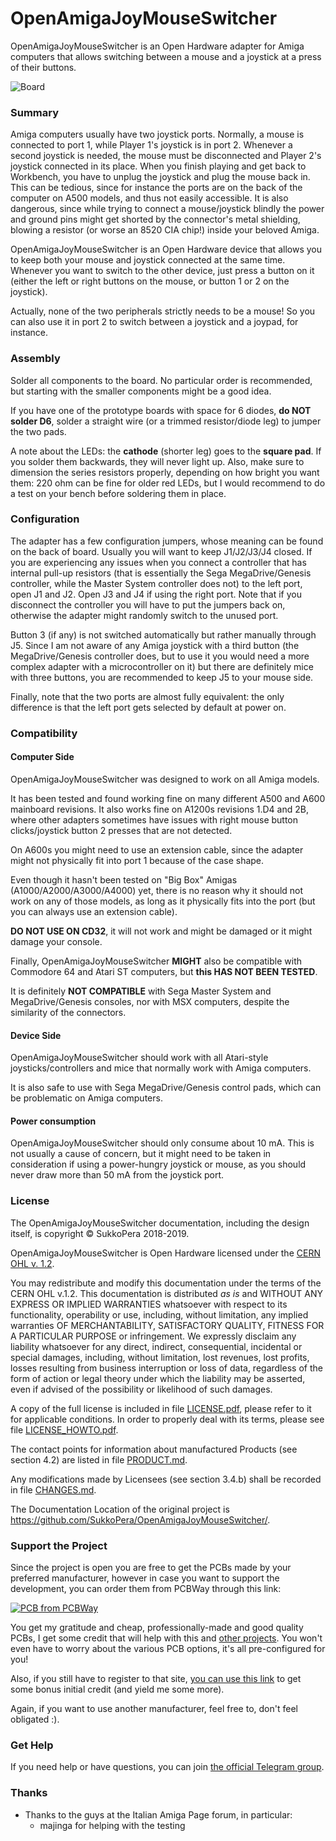 # OpenAmigaJoyMouseSwitcher
OpenAmigaJoyMouseSwitcher is an Open Hardware adapter for Amiga computers that allows switching between a mouse and a joystick at a press of their buttons.

![Board](https://raw.githubusercontent.com/SukkoPera/OpenAmigaJoyMouseSwitcher/master/doc/render-top.png)

### Summary
Amiga computers usually have two joystick ports. Normally, a mouse is connected to port 1, while Player 1's joystick is in port 2. Whenever a second joystick is needed, the mouse must be disconnected and Player 2's joystick connected in its place. When you finish playing and get back to Workbench, you have to unplug the joystick and plug the mouse back in. This can be tedious, since for instance the ports are on the back of the computer on A500 models, and thus not easily accessible. It is also dangerous, since while trying to connect a mouse/joystick blindly the power and ground pins might get shorted by the connector's metal shielding, blowing a resistor (or worse an 8520 CIA chip!) inside your beloved Amiga.

OpenAmigaJoyMouseSwitcher is an Open Hardware device that allows you to keep both your mouse and joystick connected at the same time. Whenever you want to switch to the other device, just press a button on it (either the left or right buttons on the mouse, or button 1 or 2 on the joystick).

Actually, none of the two peripherals strictly needs to be a mouse! So you can also use it in port 2 to switch between a joystick and a joypad, for instance.

### Assembly
Solder all components to the board. No particular order is recommended, but starting with the smaller components might be a good idea.

If you have one of the prototype boards with space for 6 diodes, **do NOT solder D6**, solder a straight wire (or a trimmed resistor/diode leg) to jumper the two pads.

A note about the LEDs: the **cathode** (shorter leg) goes to the **square pad**. If you solder them backwards, they will never light up. Also, make sure to dimension the series resistors properly, depending on how bright you want them: 220 ohm can be fine for older red LEDs, but I would recommend to do a test on your bench before soldering them in place.

### Configuration
The adapter has a few configuration jumpers, whose meaning can be found on the back of board. Usually you will want to keep J1/J2/J3/J4 closed. If you are experiencing any issues when you connect a controller that has internal pull-up resistors (that is essentially the Sega MegaDrive/Genesis controller, while the Master System controller does not) to the left port, open J1 and J2. Open J3 and J4 if using the right port. Note that if you disconnect the controller you will have to put the jumpers back on, otherwise the adapter might randomly switch to the unused port.

Button 3 (if any) is not switched automatically but rather manually through J5. Since I am not aware of any Amiga joystick with a third button (the MegaDrive/Genesis controller does, but to use it you would need a more complex adapter with a microcontroller on it) but there are definitely mice with three buttons, you are recommended to keep J5 to your mouse side.

Finally, note that the two ports are almost fully equivalent: the only difference is that the left port gets selected by default at power on.

### Compatibility

#### Computer Side
OpenAmigaJoyMouseSwitcher was designed to work on all Amiga models.

It has been tested and found working fine on many different A500 and A600 mainboard revisions. It also works fine on A1200s revisions 1.D4 and 2B, where other adapters sometimes have issues with right mouse button clicks/joystick button 2 presses that are not detected.

On A600s you might need to use an extension cable, since the adapter might not physically fit into port 1 because of the case shape.

Even though it hasn't been tested on "Big Box" Amigas (A1000/A2000/A3000/A4000) yet, there is no reason why it should not work on any of those models, as long as it physically fits into the port (but you can always use an extension cable).

**DO NOT USE ON CD32**, it will not work and might be damaged or it might damage your console.

Finally, OpenAmigaJoyMouseSwitcher **MIGHT** also be compatible with Commodore 64 and Atari ST computers, but **this HAS NOT BEEN TESTED**.

It is definitely **NOT COMPATIBLE** with Sega Master System and MegaDrive/Genesis consoles, nor with MSX computers, despite the similarity of the connectors.

#### Device Side
OpenAmigaJoyMouseSwitcher should work with all Atari-style joysticks/controllers and mice that normally work with Amiga computers.

It is also safe to use with Sega MegaDrive/Genesis control pads, which can be problematic on Amiga computers.

#### Power consumption
OpenAmigaJoyMouseSwitcher should only consume about 10 mA. This is not usually a cause of concern, but it might need to be taken in consideration if using a power-hungry joystick or mouse, as you should never draw more than 50 mA from the joystick port.

### License
The OpenAmigaJoyMouseSwitcher documentation, including the design itself, is copyright &copy; SukkoPera 2018-2019.

OpenAmigaJoyMouseSwitcher is Open Hardware licensed under the [CERN OHL v. 1.2](http://ohwr.org/cernohl).

You may redistribute and modify this documentation under the terms of the CERN OHL v.1.2. This documentation is distributed *as is* and WITHOUT ANY EXPRESS OR IMPLIED WARRANTIES whatsoever with respect to its functionality, operability or use, including, without limitation, any implied warranties OF MERCHANTABILITY, SATISFACTORY QUALITY, FITNESS FOR A PARTICULAR PURPOSE or infringement. We expressly disclaim any liability whatsoever for any direct, indirect, consequential, incidental or special damages, including, without limitation, lost revenues, lost profits, losses resulting from business interruption or loss of data, regardless of the form of action or legal theory under which the liability may be asserted, even if advised of the possibility or likelihood of such damages.

A copy of the full license is included in file [LICENSE.pdf](LICENSE.pdf), please refer to it for applicable conditions. In order to properly deal with its terms, please see file [LICENSE_HOWTO.pdf](LICENSE_HOWTO.pdf).

The contact points for information about manufactured Products (see section 4.2) are listed in file [PRODUCT.md](PRODUCT.md).

Any modifications made by Licensees (see section 3.4.b) shall be recorded in file [CHANGES.md](CHANGES.md).

The Documentation Location of the original project is https://github.com/SukkoPera/OpenAmigaJoyMouseSwitcher/.

### Support the Project
Since the project is open you are free to get the PCBs made by your preferred manufacturer, however in case you want to support the development, you can order them from PCBWay through this link:

[![PCB from PCBWay](https://www.pcbway.com/project/img/images/frompcbway.png)](https://www.pcbway.com/project/shareproject/OpenAmigaJoyMouseSwitcher_V1.html)

You get my gratitude and cheap, professionally-made and good quality PCBs, I get some credit that will help with this and [other projects](https://www.pcbway.com/project/member/shareproject/?bmbid=41100). You won't even have to worry about the various PCB options, it's all pre-configured for you!

Also, if you still have to register to that site, [you can use this link](https://www.pcbway.com/setinvite.aspx?inviteid=41100) to get some bonus initial credit (and yield me some more).

Again, if you want to use another manufacturer, feel free to, don't feel obligated :).

### Get Help
If you need help or have questions, you can join [the official Telegram group](https://t.me/joinchat/HUHdWBC9J9JnYIrvTYfZmg).

### Thanks
- Thanks to the guys at the Italian Amiga Page forum, in particular:
  - majinga for helping with the testing
